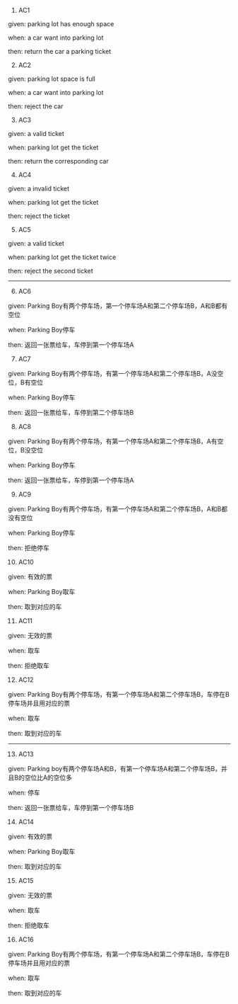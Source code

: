 1. AC1

given: parking lot has enough space

when: a car want into parking lot 

then: return the car a parking ticket 

2. AC2

given: parking lot space is full

when: a car want into parking lot

then: reject the car  

3. AC3

given: a valid ticket

when: parking lot get the ticket

then: return the corresponding car 

4. AC4

given: a invalid ticket

when: parking lot get the ticket

then: reject the ticket

5. AC5

given: a valid ticket

when: parking lot get the ticket twice

then: reject the second ticket

---

6. AC6

given: Parking Boy有两个停车场，第一个停车场A和第二个停车场B，A和B都有空位

when: Parking Boy停车

then: 返回一张票给车，车停到第一个停车场A

7. AC7

given: Parking Boy有两个停车场，有第一个停车场A和第二个停车场B，A没空位，B有空位

when: Parking Boy停车

then: 返回一张票给车，车停到第二个停车场B

8. AC8

given: Parking Boy有两个停车场，有第一个停车场A和第二个停车场B，A有空位，B没空位

when: Parking Boy停车

then: 返回一张票给车，车停到第一个停车场A

9. AC9

given: Parking Boy有两个停车场，有第一个停车场A和第二个停车场B，A和B都没有空位

when: Parking Boy停车

then: 拒绝停车

10. AC10

given: 有效的票

when: Parking Boy取车

then: 取到对应的车

11. AC11

given: 无效的票

when: 取车

then: 拒绝取车

12. AC12

given: Parking Boy有两个停车场，有第一个停车场A和第二个停车场B，车停在B停车场并且用对应的票

when: 取车

then: 取到对应的车

---

13. AC13

given: Parking boy有两个停车场A和B，有第一个停车场A和第二个停车场B，并且B的空位比A的空位多

when: 停车

then: 返回一张票给车，车停到第一个停车场B

14. AC14

given: 有效的票

when: Parking Boy取车

then: 取到对应的车

15. AC15

given: 无效的票

when: 取车

then: 拒绝取车

16. AC16

given: Parking Boy有两个停车场，有第一个停车场A和第二个停车场B，车停在B停车场并且用对应的票

when: 取车

then: 取到对应的车
